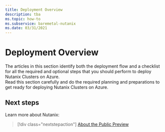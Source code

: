 ```yaml
---
title: Deployment Overview
description: tba
ms.topic: how-to
ms.subservice: baremetal-nutanix
ms.date: 03/31/2021
---
```


# Deployment Overview 
The articles in this section identify both the deployment flow and a checklist for all the required and optional steps that you should perform to deploy Nutanix Clusters on Azure.  
Read this section carefully and do the required planning and preparations to get ready for deploying Nutanix Clusters on Azure. 


 
## Next steps

Learn more about Nutanix:

> [!div class="nextstepaction"]
> [About the Public Preview](about-the-public-preview.md)
